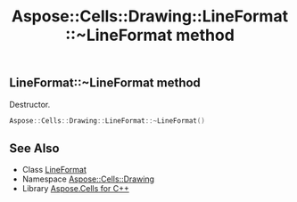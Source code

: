 ﻿---
title: Aspose::Cells::Drawing::LineFormat::~LineFormat method
linktitle: ~LineFormat
second_title: Aspose.Cells for C++ API Reference
description: 'Aspose::Cells::Drawing::LineFormat::~LineFormat method. Destructor in C++.'
type: docs
weight: 200
url: /cpp/aspose.cells.drawing/lineformat/~lineformat/
---
## LineFormat::~LineFormat method


Destructor.

```cpp
Aspose::Cells::Drawing::LineFormat::~LineFormat()
```

## See Also

* Class [LineFormat](../)
* Namespace [Aspose::Cells::Drawing](../../)
* Library [Aspose.Cells for C++](../../../)
